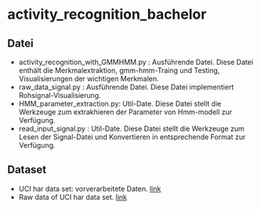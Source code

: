 # activity_recognition_bachelor
## Datei
* activity_recognition_with_GMMHMM.py : Ausführende Datei. Diese Datei enthält die Merkmalextraktion, gmm-hmm-Traing und Testing, Visualisierungen der wichtigen Merkmalen.
* raw_data_signal.py : Ausführende Datei. Diese Datei implementiert Rohsignal-Visualisierung.
* HMM_parameter_extraction.py: Util-Date. Diese Datei stellt die Werkzeuge zum extrakhieren der Parameter von Hmm-modell zur Verfügung.
* read_input_signal.py : Util-Date. Diese Datei stellt die Werkzeuge zum Lesen der Signal-Datei und Konvertieren in entsprechende Format zur Verfügung.

## Dataset
* UCI har data set: vorverarbeitete Daten. [link](https://archive.ics.uci.edu/ml/datasets/human+activity+recognition+using+smartphones) 
* Raw data of UCI har data set. [link](http://archive.ics.uci.edu/ml/datasets/Smartphone-Based+Recognition+of+Human+Activities+and+Postural+Transitions)
